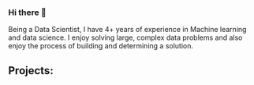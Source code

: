 ### Hi there 👋

Being a Data Scientist, I have 4+ years of experience in Machine learning and data science. I enjoy solving large, complex data problems and also enjoy the process of building and determining a solution.

## Projects: 


<!--
**rahulmisal27/rahulmisal27** is a ✨ _special_ ✨ repository because its `README.md` (this file) appears on your GitHub profile.

Here are some ideas to get you started:

- 🔭 I’m currently working on ...
- 🌱 I’m currently learning ...
- 👯 I’m looking to collaborate on ...
- 🤔 I’m looking for help with ...
- 💬 Ask me about ...
- 📫 How to reach me: ...
- 😄 Pronouns: ...
- ⚡ Fun fact: ...
-->
